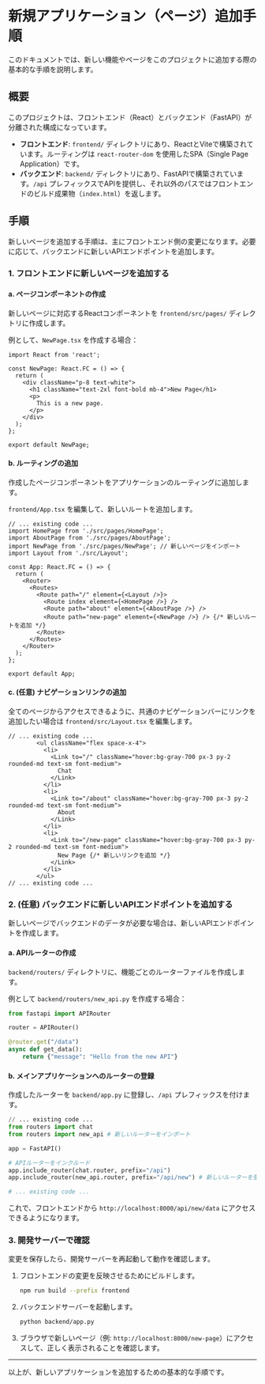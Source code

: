 # 新規アプリケーション（ページ）追加手順

このドキュメントでは、新しい機能やページをこのプロジェクトに追加する際の基本的な手順を説明します。

## 概要

このプロジェクトは、フロントエンド（React）とバックエンド（FastAPI）が分離された構成になっています。

- **フロントエンド**: `frontend/` ディレクトリにあり、ReactとViteで構築されています。ルーティングは `react-router-dom` を使用したSPA（Single Page Application）です。
- **バックエンド**: `backend/` ディレクトリにあり、FastAPIで構築されています。`/api` プレフィックスでAPIを提供し、それ以外のパスではフロントエンドのビルド成果物（`index.html`）を返します。

## 手順

新しいページを追加する手順は、主にフロントエンド側の変更になります。必要に応じて、バックエンドに新しいAPIエンドポイントを追加します。

### 1. フロントエンドに新しいページを追加する

#### a. ページコンポーネントの作成

新しいページに対応するReactコンポーネントを `frontend/src/pages/` ディレクトリに作成します。

例として、`NewPage.tsx` を作成する場合：

```tsx:frontend/src/pages/NewPage.tsx
import React from 'react';

const NewPage: React.FC = () => {
  return (
    <div className="p-8 text-white">
      <h1 className="text-2xl font-bold mb-4">New Page</h1>
      <p>
        This is a new page.
      </p>
    </div>
  );
};

export default NewPage;
```

#### b. ルーティングの追加

作成したページコンポーネントをアプリケーションのルーティングに追加します。

`frontend/App.tsx` を編集して、新しいルートを追加します。

```tsx:frontend/App.tsx
// ... existing code ...
import HomePage from './src/pages/HomePage';
import AboutPage from './src/pages/AboutPage';
import NewPage from './src/pages/NewPage'; // 新しいページをインポート
import Layout from './src/Layout';

const App: React.FC = () => {
  return (
    <Router>
      <Routes>
        <Route path="/" element={<Layout />}>
          <Route index element={<HomePage />} />
          <Route path="about" element={<AboutPage />} />
          <Route path="new-page" element={<NewPage />} /> {/* 新しいルートを追加 */}
        </Route>
      </Routes>
    </Router>
  );
};

export default App;
```

#### c. (任意) ナビゲーションリンクの追加

全てのページからアクセスできるように、共通のナビゲーションバーにリンクを追加したい場合は `frontend/src/Layout.tsx` を編集します。

```tsx:frontend/src/Layout.tsx
// ... existing code ...
        <ul className="flex space-x-4">
          <li>
            <Link to="/" className="hover:bg-gray-700 px-3 py-2 rounded-md text-sm font-medium">
              Chat
            </Link>
          </li>
          <li>
            <Link to="/about" className="hover:bg-gray-700 px-3 py-2 rounded-md text-sm font-medium">
              About
            </Link>
          </li>
          <li>
            <Link to="/new-page" className="hover:bg-gray-700 px-3 py-2 rounded-md text-sm font-medium">
              New Page {/* 新しいリンクを追加 */}
            </Link>
          </li>
        </ul>
// ... existing code ...
```

### 2. (任意) バックエンドに新しいAPIエンドポイントを追加する

新しいページでバックエンドのデータが必要な場合は、新しいAPIエンドポイントを作成します。

#### a. APIルーターの作成

`backend/routers/` ディレクトリに、機能ごとのルーターファイルを作成します。

例として `backend/routers/new_api.py` を作成する場合：

```python:backend/routers/new_api.py
from fastapi import APIRouter

router = APIRouter()

@router.get("/data")
async def get_data():
    return {"message": "Hello from the new API"}
```

#### b. メインアプリケーションへのルーターの登録

作成したルーターを `backend/app.py` に登録し、`/api` プレフィックスを付けます。

```python:backend/app.py
// ... existing code ...
from routers import chat
from routers import new_api # 新しいルーターをインポート

app = FastAPI()

# APIルーターをインクルード
app.include_router(chat.router, prefix="/api")
app.include_router(new_api.router, prefix="/api/new") # 新しいルーターを登録

# ... existing code ...
```

これで、フロントエンドから `http://localhost:8000/api/new/data` にアクセスできるようになります。

### 3. 開発サーバーで確認

変更を保存したら、開発サーバーを再起動して動作を確認します。

1.  フロントエンドの変更を反映させるためにビルドします。
    ```bash
    npm run build --prefix frontend
    ```
2.  バックエンドサーバーを起動します。
    ```bash
    python backend/app.py
    ```
3.  ブラウザで新しいページ（例: `http://localhost:8000/new-page`）にアクセスして、正しく表示されることを確認します。

---
以上が、新しいアプリケーションを追加するための基本的な手順です。 